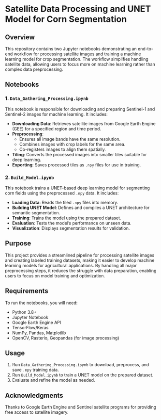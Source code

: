# Satellite Data Processing and UNET Model for Corn Segmentation

## Overview
This repository contains two Jupyter notebooks demonstrating an end-to-end workflow for processing satellite images and training a machine learning model for crop segmentation. The workflow simplifies handling satellite data, allowing users to focus more on machine learning rather than complex data preprocessing.

## Notebooks

### 1. `Data_Gathering_Processing.ipynb`
This notebook is responsible for downloading and preparing Sentinel-1 and Sentinel-2 images for machine learning. It includes:

- **Downloading Data**: Retrieves satellite images from Google Earth Engine (GEE) for a specified region and time period.
- **Preprocessing**:
  - Ensures all image bands have the same resolution.
  - Combines images with crop labels for the same area.
  - Co-registers images to align them spatially.
- **Tiling**: Converts the processed images into smaller tiles suitable for deep learning.
- **Exporting**: Saves processed tiles as `.npy` files for use in training.

### 2. `Build_Model.ipynb`
This notebook trains a UNET-based deep learning model for segmenting corn fields using the preprocessed `.npy` data. It includes:

- **Loading Data**: Reads the tiled `.npy` files into memory.
- **Building UNET Model**: Defines and compiles a UNET architecture for semantic segmentation.
- **Training**: Trains the model using the prepared dataset.
- **Evaluation**: Tests the model’s performance on unseen data.
- **Visualization**: Displays segmentation results for validation.

## Purpose
This project provides a streamlined pipeline for processing satellite images and creating labeled training datasets, making it easier to develop machine learning models for agricultural applications. By handling all major preprocessing steps, it reduces the struggle with data preparation, enabling users to focus on model training and optimization.

## Requirements
To run the notebooks, you will need:
- Python 3.8+
- Jupyter Notebook
- Google Earth Engine API
- TensorFlow/Keras
- NumPy, Pandas, Matplotlib
- OpenCV, Rasterio, Geopandas (for image processing)

## Usage
1. Run `Data_Gathering_Processing.ipynb` to download, preprocess, and save `.npy` training data.
2. Run `Build_Model.ipynb` to train a UNET model on the prepared dataset.
3. Evaluate and refine the model as needed.


## Acknowledgments
Thanks to Google Earth Engine and Sentinel satellite programs for providing free access to satellite imagery.

